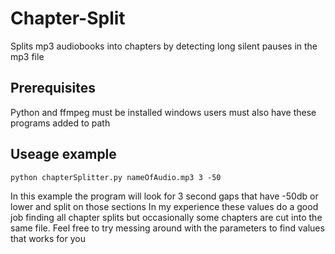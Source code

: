# Chapter-Split
Splits mp3 audiobooks into chapters by detecting long silent pauses in the mp3 file

## Prerequisites
Python and ffmpeg must be installed
windows users must also have these programs added to path

## Useage example
```
python chapterSplitter.py nameOfAudio.mp3 3 -50
```
In this example the program will look for 3 second gaps that have -50db or lower and split on those sections
In my experience these values do a good job finding all chapter splits but occasionally some chapters are cut into the same file. Feel free to try messing around with the parameters to find values that works for you